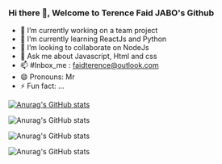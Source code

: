### Hi there 👋, Welcome to Terence Faid JABO's Github
- 🔭 I’m currently working on a team project 
- 🌱 I’m currently learning ReactJs and Python
- 👯 I’m looking to collaborate on NodeJs 
- 💬 Ask me about Javascript, Html and css
- 📫 #Inbox_me : faidterence@outlook.com
- 😄 Pronouns: Mr
- ⚡ Fun fact: ...


[![Anurag's GitHub stats](https://github-readme-stats.vercel.app/api?username=faid-terence)](https://github.com/anuraghazra/github-readme-stats)

![Anurag's GitHub stats](https://github-readme-stats.vercel.app/api?username=faid-terence&count_private=true)

![Anurag's GitHub stats](https://github-readme-stats.vercel.app/api?username=faid-terence&show_icons=true)

![Anurag's GitHub stats](https://github-readme-stats.vercel.app/api?username=faid-terence&show_icons=true&theme=highcontrast)
